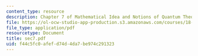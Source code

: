 ```yaml
---
content_type: resource
description: Chapter 7 of Mathematical Idea and Notions of Quantum Theory
file: https://ol-ocw-studio-app-production.s3.amazonaws.com/courses/18-238-geometry-and-quantum-field-theory-fall-2002/f44c5fc0afefd74d4da7be974c291323_sec7.pdf
file_type: application/pdf
resourcetype: Document
title: sec7.pdf
uid: f44c5fc0-afef-d74d-4da7-be974c291323
---
```

